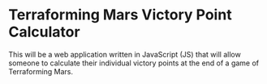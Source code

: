 # Terraforming Mars Victory Point Calculator

This will be a web application written in JavaScript (JS) that will allow someone to calculate their individual victory points at the end of a game of Terraforming Mars.